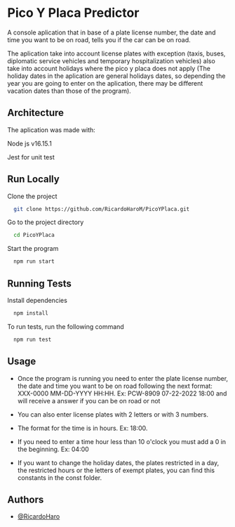 
# Pico Y Placa Predictor
A console aplication that in base of a plate license number, the date and time you want to be on road, tells you if the car can be on road.

The aplication take into account license plates with exception (taxis, buses, diplomatic service vehicles and temporary hospitalization vehicles) also take into account holidays where the pico y placa does not apply (The holiday dates in the aplication are general holidays dates, so depending the year you are going to enter on the aplication, there may be different vacation dates than those of the program).


## Architecture
The aplication was made with: 

Node js v16.15.1

Jest for unit test


## Run Locally

Clone the project

```bash
  git clone https://github.com/RicardoHaroM/PicoYPlaca.git
```

Go to the project directory

```bash
  cd PicoYPlaca
```

Start the program

```bash
  npm run start
```


## Running Tests

Install dependencies

```bash
  npm install
```

To run tests, run the following command

```bash
  npm run test
```

## Usage
- Once the program is running you need to enter the plate license number, the date and time you want to be on road following the next format: XXX-0000 MM-DD-YYYY HH:HH. Ex: PCW-8909 07-22-2022 18:00 and will receive a answer if you can be on road or not

- You can also enter license plates with 2 letters or with 3 numbers.

- The format for the time is in hours. Ex: 18:00.

- If you need to enter a time hour less than 10 o'clock you must add a 0 in the beginning. Ex: 04:00

- If you want to change the holiday dates, the plates restricted in a day, the restricted hours or the letters of exempt plates, you can find this constants in the const folder. 

## Authors

- [@RicardoHaro](https://github.com/RicardoHaroM)

